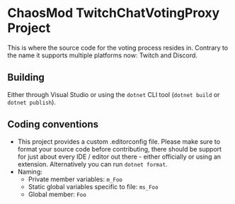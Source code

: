 # ChaosMod TwitchChatVotingProxy Project

This is where the source code for the voting process resides in. Contrary to the name it supports multiple platforms now: Twitch and Discord.

## Building

Either through Visual Studio or using the `dotnet` CLI tool (`dotnet build` or `dotnet publish`).

## Coding conventions

- This project provides a custom .editorconfig file. Please make sure to format your source code before contributing, there should be support for just about every IDE / editor out there - either officially or using an extension. Alternatively you can run `dotnet format`.
- Naming:
    - Private member variables: `m_Foo`
    - Static global variables specific to file: `ms_Foo`
    - Global member: `Foo`